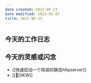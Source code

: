 ```yaml
---
date created: 2022-06-23
date modified: 2023-03-07
title: 2022-06-23
---
```


## 今天的工作日志

## 今天的灵感或闪念

- [[快速启动一个简易的静态httpserver]]
- [[🔡DIKW]]
